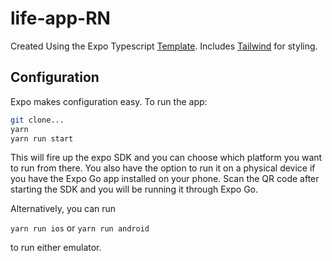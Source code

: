 # life-app-RN

Created Using the Expo Typescript [Template](https://docs.expo.dev/guides/typescript/). Includes [Tailwind](https://www.nativewind.dev/) for styling.

## Configuration

Expo makes configuration easy. To run the app:

```bash
git clone...
yarn
yarn run start
```
This will fire up the expo SDK and you can choose which platform you want to run from there. You also have the option to run it on a physical device if you have the Expo Go app installed on your phone. Scan the QR code after starting the SDK and you will be running it through Expo Go.

Alternatively, you can run

`yarn run ios` or 
`yarn run android`

to run either emulator. 

